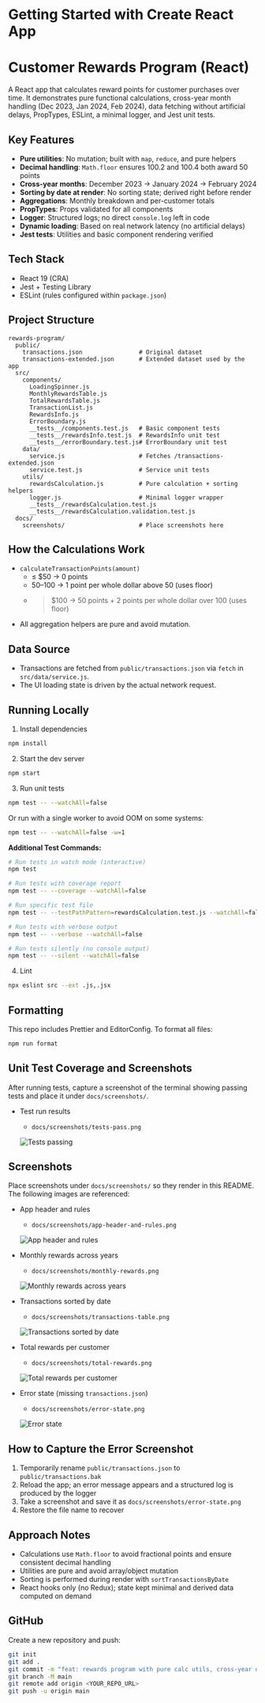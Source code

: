 # Getting Started with Create React App

Customer Rewards Program (React)
================================

A React app that calculates reward points for customer purchases over time. It demonstrates pure functional calculations, cross-year month handling (Dec 2023, Jan 2024, Feb 2024), data fetching without artificial delays, PropTypes, ESLint, a minimal logger, and Jest unit tests.

Key Features
------------
- **Pure utilities**: No mutation; built with `map`, `reduce`, and pure helpers
- **Decimal handling**: `Math.floor` ensures 100.2 and 100.4 both award 50 points
- **Cross-year months**: December 2023 → January 2024 → February 2024
- **Sorting by date at render**: No sorting state; derived right before render
- **Aggregations**: Monthly breakdown and per-customer totals
- **PropTypes**: Props validated for all components
- **Logger**: Structured logs; no direct `console.log` left in code
- **Dynamic loading**: Based on real network latency (no artificial delays)
- **Jest tests**: Utilities and basic component rendering verified

Tech Stack
----------
- React 19 (CRA)
- Jest + Testing Library
- ESLint (rules configured within `package.json`)

Project Structure
-----------------
```
rewards-program/
  public/
    transactions.json                # Original dataset
    transactions-extended.json       # Extended dataset used by the app
  src/
    components/
      LoadingSpinner.js
      MonthlyRewardsTable.js
      TotalRewardsTable.js
      TransactionList.js
      RewardsInfo.js
      ErrorBoundary.js
      __tests__/components.test.js   # Basic component tests
      __tests__/rewardsInfo.test.js  # RewardsInfo unit test
      __tests__/errorBoundary.test.js# ErrorBoundary unit test
    data/
      service.js                     # Fetches /transactions-extended.json
      service.test.js                # Service unit tests
    utils/
      rewardsCalculation.js          # Pure calculation + sorting helpers
      logger.js                      # Minimal logger wrapper
      __tests__/rewardsCalculation.test.js
      __tests__/rewardsCalculation.validation.test.js
  docs/
    screenshots/                     # Place screenshots here
```

How the Calculations Work
-------------------------
- `calculateTransactionPoints(amount)`
  - ≤ $50 → 0 points
  - $50–$100 → 1 point per whole dollar above 50 (uses floor)
  - > $100  → 50 points + 2 points per whole dollar over 100 (uses floor)
- All aggregation helpers are pure and avoid mutation.

Data Source
-----------
- Transactions are fetched from `public/transactions.json` via `fetch` in `src/data/service.js`.
- The UI loading state is driven by the actual network request.

Running Locally
---------------
1) Install dependencies
```bash
npm install
```
2) Start the dev server
```bash
npm start
```
3) Run unit tests
```bash
npm test -- --watchAll=false
```
Or run with a single worker to avoid OOM on some systems:
```bash
npm test -- --watchAll=false -w=1
```

**Additional Test Commands:**
```bash
# Run tests in watch mode (interactive)
npm test

# Run tests with coverage report
npm test -- --coverage --watchAll=false

# Run specific test file
npm test -- --testPathPattern=rewardsCalculation.test.js --watchAll=false

# Run tests with verbose output
npm test -- --verbose --watchAll=false

# Run tests silently (no console output)
npm test -- --silent --watchAll=false
```
4) Lint
```bash
npx eslint src --ext .js,.jsx
```

Formatting
----------
This repo includes Prettier and EditorConfig. To format all files:
```bash
npm run format
```

Unit Test Coverage and Screenshots
----------------------------------
After running tests, capture a screenshot of the terminal showing passing tests and place it under `docs/screenshots/`.

- Test run results
  - `docs/screenshots/tests-pass.png`
  
  ![Tests passing](docs/screenshots/tests-pass.png)

Screenshots
-----------
Place screenshots under `docs/screenshots/` so they render in this README. The following images are referenced:

- App header and rules
  - `docs/screenshots/app-header-and-rules.png`
  
  ![App header and rules](docs/screenshots/app-header-and-rules.png)

- Monthly rewards across years
  - `docs/screenshots/monthly-rewards.png`
  
  ![Monthly rewards across years](docs/screenshots/monthly-rewards.png)

- Transactions sorted by date
  - `docs/screenshots/transactions-table.png`
  
  ![Transactions sorted by date](docs/screenshots/transactions-table.png)

- Total rewards per customer
  - `docs/screenshots/total-rewards.png`
  
  ![Total rewards per customer](docs/screenshots/total-rewards.png)

- Error state (missing `transactions.json`)
  - `docs/screenshots/error-state.png`
  
  ![Error state](docs/screenshots/error-state.png)

How to Capture the Error Screenshot
-----------------------------------
1) Temporarily rename `public/transactions.json` to `public/transactions.bak`
2) Reload the app; an error message appears and a structured log is produced by the logger
3) Take a screenshot and save it as `docs/screenshots/error-state.png`
4) Restore the file name to recover

Approach Notes
--------------
- Calculations use `Math.floor` to avoid fractional points and ensure consistent decimal handling
- Utilities are pure and avoid array/object mutation
- Sorting is performed during render with `sortTransactionsByDate`
- React hooks only (no Redux); state kept minimal and derived data computed on demand

GitHub
------
Create a new repository and push:
```bash
git init
git add .
git commit -m "feat: rewards program with pure calc utils, cross-year data, fetch service, logger, PropTypes, ESLint, Jest tests"
git branch -M main
git remote add origin <YOUR_REPO_URL>
git push -u origin main
```


